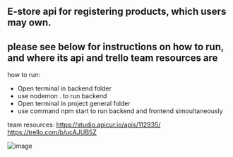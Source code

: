 E-store api for registering products, which users may own.
-----------------------------------------------------------
please see below for instructions on
how to run, and where its api and trello team resources are
------------------------------------------------------------
how to run:
- Open terminal in backend folder
- use nodemon . to run backend
- Open terminal in project general folder
- use command npm start to run backend and frontend simoultaneously

team resources:
https://studio.apicur.io/apis/112935/
https://trello.com/b/ucAJUB5Z

![image](https://github.com/user-attachments/assets/a2ffa9d6-c81e-4464-8bc3-88db330c100f)

